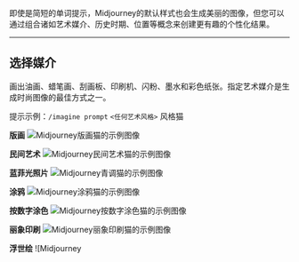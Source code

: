 即使是简短的单词提示，Midjourney的默认样式也会生成美丽的图像，但您可以通过组合诸如艺术媒介、历史时期、位置等概念来创建更有趣的个性化结果。

___

## 选择媒介

画出油画、蜡笔画、刮画板、印刷机、闪粉、墨水和彩色纸张。指定艺术媒介是生成时尚图像的最佳方式之一。

提示示例：`/imagine prompt` `<任何艺术风格>` 风格猫

**版画** ![Midjourney版画猫的示例图像](https://cdn.document360.io/3040c2b6-fead-4744-a3a9-d56d621c6c7e/Images/Documentation/MJ_Cat_Blockprint_Cat.jpeg)

**民间艺术** ![Midjourney民间艺术猫的示例图像](https://cdn.document360.io/3040c2b6-fead-4744-a3a9-d56d621c6c7e/Images/Documentation/MJ_Cat_Folkart.jpeg)

**蓝菲光照片** ![Midjourney青调猫的示例图像](https://cdn.document360.io/3040c2b6-fead-4744-a3a9-d56d621c6c7e/Images/Documentation/MJ_Cat_Cyanotype.jpeg)

**涂鸦** ![Midjourney涂鸦猫的示例图像](https://cdn.document360.io/3040c2b6-fead-4744-a3a9-d56d621c6c7e/Images/Documentation/MJ_Cat_Graffiti.jpeg)

**按数字涂色** ![Midjourney按数字涂色猫的示例图像](https://cdn.document360.io/3040c2b6-fead-4744-a3a9-d56d621c6c7e/Images/Documentation/MJ_Cat_Paint-by-numbers.jpeg)

**丽象印刷** ![Midjourney丽象印刷猫的示例图像](https://cdn.document360.io/3040c2b6-fead-4744-a3a9-d56d621c6c7e/Images/Documentation/MJ_Cat_Risograph.jpeg)

**浮世绘** ![Midjourney